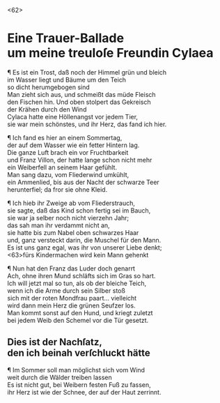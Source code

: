 <62>
# Eine Trauer-Ballade <br>um meine treuloſe Freundin Cylaea

¶ Es ist ein Trost, daß noch der Himmel grün und bleich  
im Wasser liegt und Bäume um den Teich  
so dicht herumgebogen sind  
Man zieht sich aus, und schmeißt das müde Fleisch  
den Fischen hin. Und oben stolpert das Gekreisch  
der Krähen durch den Wind  
Cylaca hatte eine Höllenangst vor jedem Tier,  
sie war mein schönstes, und ihr Herz, das fand ich hier.

¶ Ich fand es hier an einem Sommertag,  
der auf dem Wasser wie ein fetter Hintern lag.  
Die ganze Luft brach ein vor Fruchtbarkeit  
und Franz Villon, der hatte lange schon nicht mehr  
ein Weiberfell an seinem Haar gefühlt.  
Man sang dazu, vom Fliederwind umkühlt,  
ein Ammenlied, bis aus der Nacht der schwarze Teer  
herunterfiel; da fror sie ohne Kleid.

¶ Ich hieb ihr Zweige ab vom Fliederstrauch,  
sie sagte, daß das Kind schon fertig sei im Bauch,  
sie war ja selber noch nicht vierzehn Jahr;  
das sah man ihr verdammt nicht an,  
sie hatte bis zum Nabel oben schwarzes Haar  
und, ganz versteckt darin, die Muschel für den Mann.  
Es ist uns ganz egal, was ihr von unserer Liebe denkt;  
<63>fürs Kindermachen wird kein Mann gehenkt  

¶ Nun hat den Franz das Luder doch genarrt  
Ach, ohne ihren Mund schläfts sich im Gras so hart.  
Ich will jetzt mal so tun, als ob der bleiche Teich,  
wenn ich die Arme durch sein Silber stoß  
sich mit der roten Mondfrau paart… vielleicht  
wird dann mein Herz die grünen Seufzer los.  
Man kommt sonst auf den Hund, und kriegt zuletzt  
bei jedem Weib den Schemel vor die Tür gesetzt.

## Dies ist der Nachſatz, <br>den ich beinah verſchluckt hätte

¶ Im Sommer soll man möglichst sich vom Wind  
weit durch die Wälder treiben lassen  
Es ist nicht gut, bei Weibern festen Fuß zu fassen,  
ihr Herz ist wie der Schnee, der auf der Haut zerrinnt.

